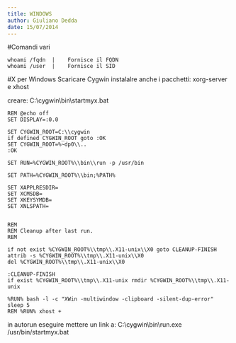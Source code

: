 ```yaml
---
title: WINDOWS
author: Giuliano Dedda 
date: 15/07/2014
---
```


#Comandi vari
```
whoami /fqdn  |    Fornisce il FQDN
whoami /user  |    Fornisce il SID
```

#X per Windows
Scaricare Cygwin 
instalalre anche i pacchetti: xorg-server e xhost

creare: C:\\cygwin\\bin\\startmyx.bat
```
REM @echo off
SET DISPLAY=:0.0

SET CYGWIN_ROOT=C:\\cygwin
if defined CYGWIN_ROOT goto :OK
SET CYGWIN_ROOT=%~dp0\\..
:OK

SET RUN=%CYGWIN_ROOT%\\bin\\run -p /usr/bin

SET PATH=%CYGWIN_ROOT%\\bin;%PATH%

SET XAPPLRESDIR=
SET XCMSDB=
SET XKEYSYMDB=
SET XNLSPATH=


REM
REM Cleanup after last run.
REM

if not exist %CYGWIN_ROOT%\\tmp\\.X11-unix\\X0 goto CLEANUP-FINISH
attrib -s %CYGWIN_ROOT%\\tmp\\.X11-unix\\X0
del %CYGWIN_ROOT%\\tmp\\.X11-unix\\X0

:CLEANUP-FINISH
if exist %CYGWIN_ROOT%\\tmp\\.X11-unix rmdir %CYGWIN_ROOT%\\tmp\\.X11-unix

%RUN% bash -l -c "XWin -multiwindow -clipboard -silent-dup-error"
sleep 5
REM %RUN% xhost +
```

in autorun eseguire mettere un link a:
C:\\cygwin\\bin\\run.exe /usr/bin/startmyx.bat
